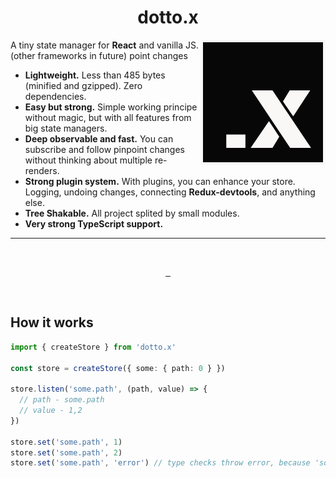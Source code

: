 <h1 align="center">dotto.x</h1>

<img align="right" src="https://raw.githubusercontent.com/dottostack/dotto.x/main/logo.png" width="200px" alt="dotto.x - lightweight state manager">

A tiny state manager for **React**
and vanilla JS. (other frameworks in future)
point changes

- **Lightweight.** Less than 485 bytes (minified and gzipped). Zero dependencies.
- **Easy but strong.** Simple working principe without magic, but with all features from big state managers.
- **Deep observable and fast.** You can subscribe and follow pinpoint changes without thinking about multiple re-renders.
- **Strong plugin system.** With plugins, you can enhance your store. Logging, undoing changes, connecting **Redux-devtools**, and anything else.
- **Tree Shakable.** All project splited by small modules.
- **Very strong TypeScript support.**
<hr>
<br>
<p align="center">
  <a aria-label="NPM version" href="https://www.npmjs.com/package/dotto.x">
    <img alt="" src="https://img.shields.io/npm/v/dotto.x.svg?style=for-the-badge&labelColor=000000">
  </a>
  <a aria-label="License" href="https://github.com/dottostack/dotto.x/blob/main/license.md">
    <img alt="" src="https://img.shields.io/npm/l/dotto.x.svg?style=for-the-badge&labelColor=000000">
  </a>
  <a aria-label="Twitter" href="https://twitter.com/eddartdort">
    <img alt="" src="https://img.shields.io/twitter/follow/eddartdort?labelColor=000000&color=1da1f2&label=Twitter&style=for-the-badge">
  </a>
</p>
<br>

## How it works

```ts
import { createStore } from 'dotto.x'

const store = createStore({ some: { path: 0 } })

store.listen('some.path', (path, value) => {
  // path - some.path
  // value - 1,2
})

store.set('some.path', 1)
store.set('some.path', 2)
store.set('some.path', 'error') // type checks throw error, because 'some.path' most be a number.
```

